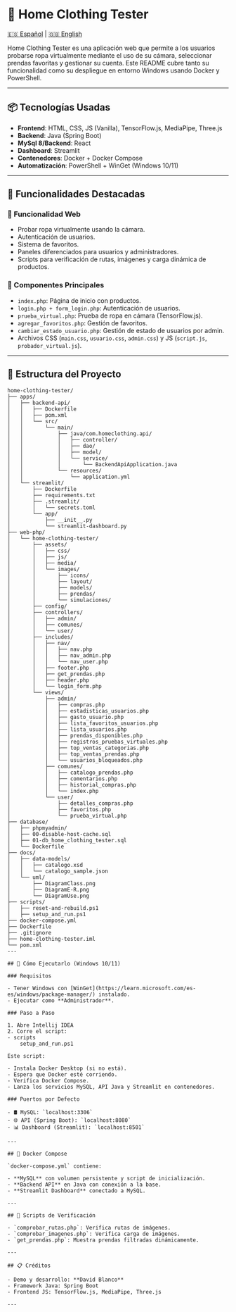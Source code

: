 # 🧥 Home Clothing Tester
[🇪🇸 Español](./README.es.md) | [🇬🇧 English](./README.md)

Home Clothing Tester es una aplicación web que permite a los usuarios probarse ropa virtualmente mediante el uso de su cámara, seleccionar prendas favoritas y gestionar su cuenta. Este README cubre tanto su funcionalidad como su despliegue en entorno Windows usando Docker y PowerShell.

---

## 📦 Tecnologías Usadas

- **Frontend**: HTML, CSS, JS (Vanilla), TensorFlow.js, MediaPipe, Three.js
- **Backend**: Java (Spring Boot)
- **MySql 8/Backend**: React
- **Dashboard**: Streamlit
- **Contenedores**: Docker + Docker Compose
- **Automatización**: PowerShell + WinGet (Windows 10/11)

---

## 🧪 Funcionalidades Destacadas

### 🔹 Funcionalidad Web

- Probar ropa virtualmente usando la cámara.
- Autenticación de usuarios.
- Sistema de favoritos.
- Paneles diferenciados para usuarios y administradores.
- Scripts para verificación de rutas, imágenes y carga dinámica de productos.

### 🔹 Componentes Principales

- `index.php`: Página de inicio con productos.
- `login.php + form_login.php`: Autenticación de usuarios.
- `prueba_virtual.php`: Prueba de ropa en cámara (TensorFlow.js).
- `agregar_favoritos.php`: Gestión de favoritos.
- `cambiar_estado_usuario.php`: Gestión de estado de usuarios por admin.
- Archivos CSS (`main.css`, `usuario.css`, `admin.css`) y JS (`script.js`, `probador_virtual.js`).

---

## 📁 Estructura del Proyecto

```
home-clothing-tester/
├── apps/
│   ├── backend-api/
│   │   ├── Dockerfile
│   │   ├── pom.xml
│   │   └── src/
│   │       └── main/
│   │           ├── java/com.homeclothing.api/
│   │           │   ├── controller/
│   │           │   ├── dao/
│   │           │   ├── model/
│   │           │   └── service/
│   │           │       └── BackendApiApplication.java
│   │           └── resources/
│   │               └── application.yml
│   └── streamlit/
│       ├── Dockerfile
│       ├── requirements.txt
│       ├── .streamlit/
│       │   └── secrets.toml
│       └── app/
│           ├── __init__.py
│           └── streamlit-dashboard.py
├── web-php/
│   └── home-clothing-tester/
│       ├── assets/
│       │   ├── css/
│       │   ├── js/
│       │   ├── media/
│       │   └── images/
│       │       ├── icons/
│       │       ├── layout/
│       │       ├── models/
│       │       ├── prendas/
│       │       └── simulaciones/
│       ├── config/
│       ├── controllers/
│       │   ├── admin/
│       │   ├── comunes/
│       │   └── user/
│       ├── includes/
│       │   ├── nav/
│       │   │   ├── nav.php
│       │   │   ├── nav_admin.php
│       │   │   └── nav_user.php
│       │   ├── footer.php
│       │   ├── get_prendas.php
│       │   ├── header.php
│       │   └── login_form.php
│       └── views/
│           ├── admin/
│           │   ├── compras.php
│           │   ├── estadisticas_usuarios.php
│           │   ├── gasto_usuario.php
│           │   ├── lista_favoritos_usuarios.php
│           │   ├── lista_usuarios.php
│           │   ├── prendas_disponibles.php
│           │   ├── registros_pruebas_virtuales.php
│           │   ├── top_ventas_categorias.php
│           │   ├── top_ventas_prendas.php
│           │   └── usuarios_bloqueados.php
│           ├── comunes/
│           │   ├── catalogo_prendas.php
│           │   ├── comentarios.php
│           │   ├── historial_compras.php
│           │   └── index.php
│           └── user/
│               ├── detalles_compras.php
│               ├── favoritos.php
│               └── prueba_virtual.php
├── database/
│   ├── phpmyadmin/
│   ├── 00-disable-host-cache.sql
│   ├── 01-db_home_clothing_tester.sql
│   └── Dockerfile
├── docs/
│   ├── data-models/
│   │   ├── catalogo.xsd
│   │   └── catalogo_sample.json
│   └── uml/
│       ├── DiagramClass.png
│       ├── DiagramE-R.png
│       └── DiagramUse.png
├── scripts/
│   ├── reset-and-rebuild.ps1
│   ├── setup_and_run.ps1
├── docker-compose.yml
├── Dockerfile
├── .gitignore
├── home-clothing-tester.iml
└── pom.xml
---

## 🚀 Cómo Ejecutarlo (Windows 10/11)

### Requisitos

- Tener Windows con [WinGet](https://learn.microsoft.com/es-es/windows/package-manager/) instalado.
- Ejecutar como **Administrador**.

### Paso a Paso

1. Abre Intellij IDEA
2. Corre el script:
- scripts
    setup_and_run.ps1

Este script:

- Instala Docker Desktop (si no está).
- Espera que Docker esté corriendo.
- Verifica Docker Compose.
- Lanza los servicios MySQL, API Java y Streamlit en contenedores.

### Puertos por Defecto

- 🛢 MySQL: `localhost:3306`
- 🌐 API (Spring Boot): `localhost:8080`
- 📊 Dashboard (Streamlit): `localhost:8501`

---

## 🧰 Docker Compose

`docker-compose.yml` contiene:

- **MySQL** con volumen persistente y script de inicialización.
- **Backend API** en Java con conexión a la base.
- **Streamlit Dashboard** conectado a MySQL.

---

## 🧪 Scripts de Verificación

- `comprobar_rutas.php`: Verifica rutas de imágenes.
- `comprobar_imagenes.php`: Verifica carga de imágenes.
- `get_prendas.php`: Muestra prendas filtradas dinámicamente.

---

## 📋 Créditos

- Demo y desarrollo: **David Blanco**
- Framework Java: Spring Boot
- Frontend JS: TensorFlow.js, MediaPipe, Three.js

---

